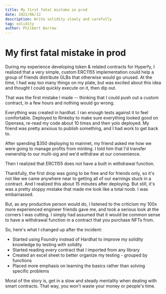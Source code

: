 ```yaml
---
title: My first fatal mistake in prod
date: 2022/06/12
description: Write solidity slowly and carefully
tag: solidity
author: Philbert Burrow
---
```


# My first fatal mistake in prod

During my experience developing token & related contracts for Hyperfy, I realized that a very simple, custom ERC1155 implementation could help a group of friends distribute GLBs that otherwise would go unused. At the time, I had way too many things on my plate, but was excited about this idea and thought I could quickly execute on it, then dip out.

That was the first mistake I made -- thinking that I could push out a custom contract, in a few hours and nothing would go wrong.

Everything was created in hardhat. I ran enough tests against it to feel comfortable. Deployed to Rinkeby to make sure everything looked good on Opensea, re-read my code about 10 times and then yolo deployed. My friend was pretty anxious to publish something, and I had work to get back to.

After spending $350 deploying to mainnet, my friend asked me how we were going to manage profits from minting. I told him that I'd transfer ownership to our multi-sig and we'd withdraw at our convenience.

Then I realized that ERC1155 does not have a built in withdrawal function.

Thankfully, the first drop was going to be free and for friends only, so it's not like we came anywhere near to getting all of our earnings stuck in a contract. And I realized this about 15 minutes after deploying. But still, it's was a pretty sloppy mistake that made me look like a total noob. I was embarrassed.

But, as any productive person would do, I listened to the criticism my 100x more experienced engineer friends gave me, and took a serious look at the corners I was cutting. I simply had assumed that it would be common sense to have a withdrawal function in a contract that you purchase NFTs from.

So, here's what I changed up after the incident: 

- Started using Foundry instead of Hardhat to improve my solidity knowledge by testing with solidity
- Started reading every contract that I imported from any library
- Created an excel sheet to better organize my testing - grouped by functions
- Placed more emphasis on learning the basics rather than solving specific problems

Moral of the story is, get in a slow and steady mentality when dealing with smart contracts. That way, you won't waste your money or people's time.
